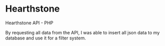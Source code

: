 # Hearthstone
Hearthstone API - PHP

By requesting all data from the API, I was able to insert all json data to my database and use it for a filter system.
